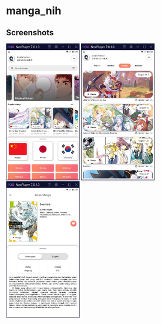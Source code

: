 # manga_nih

## Screenshots

<img style="width: 200px" src="screenshots/1.jpg" />
<img style="width: 200px" src="screenshots/2.jpg" />
<img style="width: 200px" src="screenshots/3.jpg" />

